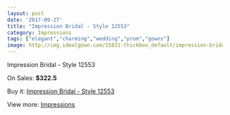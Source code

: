 ```yaml
---
layout: post
date: '2017-09-27'
title: "Impression Bridal - Style 12553"
category: Impressions
tags: ["elegant","charming","wedding","prom","gowns"]
image: http://img.idealgown.com/15831-thickbox_default/impression-bridal-style-12553.jpg
---
```

Impression Bridal - Style 12553

On Sales: **$322.5**
<a href="https://www.idealgown.com/en/impressions/6337-impression-bridal-style-12553.html"><amp-img layout="responsive" width="600" height="600" src="//img.idealgown.com/15831-thickbox_default/impression-bridal-style-12553.jpg" alt="Impression Bridal - Style 12553 0" /></a>
<a href="https://www.idealgown.com/en/impressions/6337-impression-bridal-style-12553.html"><amp-img layout="responsive" width="600" height="600" src="//img.idealgown.com/15833-thickbox_default/impression-bridal-style-12553.jpg" alt="Impression Bridal - Style 12553 1" /></a>
<a href="https://www.idealgown.com/en/impressions/6337-impression-bridal-style-12553.html"><amp-img layout="responsive" width="600" height="600" src="//img.idealgown.com/15832-thickbox_default/impression-bridal-style-12553.jpg" alt="Impression Bridal - Style 12553 2" /></a>

Buy it: [Impression Bridal - Style 12553](https://www.idealgown.com/en/impressions/6337-impression-bridal-style-12553.html "Impression Bridal - Style 12553")

View more: [Impressions](https://www.idealgown.com/en/91-impressions "Impressions")